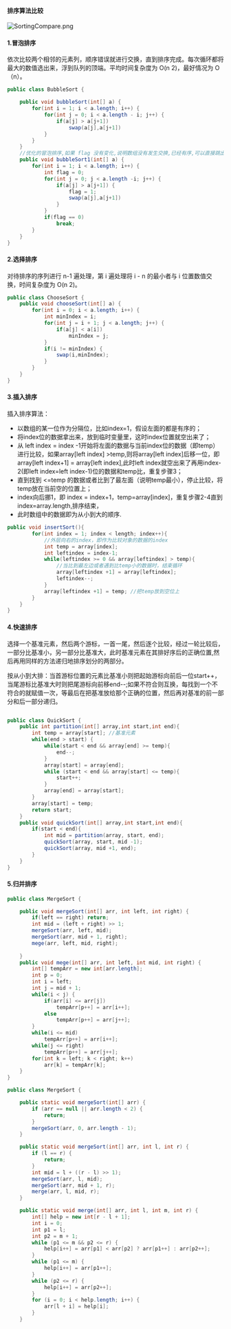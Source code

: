 #### 排序算法比较

![SortingCompare.png](https://github.com/xiatianhappy666/fantastic-blogs/blob/master/doc/Algorithm/SortingCompare.png?raw=true)



#### 1.冒泡排序

依次比较两个相邻的元素列，顺序错误就进行交换，直到排序完成。每次循环都将最大的数值选出来，浮到队列的顶端。平均时间复杂度为 O(n 2)，最好情况为 O（n）。

```java
public class BubbleSort {

	public void bubbleSort(int[] a) {
		for(int i = 1; i < a.length; i++) {
			for(int j = 0; i < a.length - i; j++) {
				if(a[j] > a[j+1]) 
					swap(a[j],a[j+1])								
			}
		}
	}	
	//优化的冒泡排序,如果 flag 没有变化,说明数组没有发生交换,已经有序,可以直接跳出循环...
	public void bubbleSort1(int[] a) {
		for(int i = 1; i < a.length; i++) {
			int flag = 0;
			for(int j = 0; j < a.length -i; j++) {
				if(a[j] > a[j+1]) {
					flag = 1;
					swap(a[j],a[j+1])
				}
			}
			if(flag == 0)
				break;
		}
	}	
}
```



#### 2.选择排序

对待排序的序列进行 n-1 遍处理，第 i 遍处理将 i - n 的最小者与 i 位置数值交换，时间复杂度为 O(n 2)。

```java
public class ChooseSort {
	public void chooseSort(int[] a) {		
		for(int i = 0; i < a.length; i++) {
			int minIndex = i;
			for(int j = i + 1; j < a.length; j++) {
				if(a[j] < a[i])
					minIndex = j;
			}
			if(i != minIndex) {
				swap(i,minIndex);			
			}
		}
	}
}
```



#### 3.插入排序

插入排序算法：
 * 以数组的某一位作为分隔位，比如index=1，假设左面的都是有序的；
 * 将index位的数据拿出来，放到临时变量里，这时index位置就空出来了；
 * 从 left index = index -1开始将左面的数据与当前index位的数据（即temp）进行比较，如果array[left index] >temp,则将array[left index]后移一位，即array[left index+1] = array[left index],此时left index就空出来了再用index-2(即left index=left index-1)位的数据和temp比，重复步骤3；
 * 直到找到 <=temp 的数据或者比到了最左面（说明temp最小），停止比较，将temp放在当前空的位置上；
 * index向后挪1，即 index = index+1，temp=array[index]，重复步骤2-4直到index=array.length,排序结束，
 * 此时数组中的数据即为从小到大的顺序.

```java
public void insertSort(){
        for(int index = 1; index < length; index++){
            //外层向右的index，即作为比较对象的数据的index
            int temp = array[index];
            int leftindex = index-1;
            while(leftindex >= 0 && array[leftindex] > temp){
                //当比到最左边或者遇到比temp小的数据时，结束循环
                array[leftindex +1] = array[leftindex];
                leftindex--;
            }
            array[leftindex +1] = temp; //把temp放到空位上
        }
    }
}
```



#### 4.快速排序

选择一个基准元素，然后两个游标，一首一尾，然后逐个比较，经过一轮比较后，一部分比基准小，另一部分比基准大，此时基准元素在其排好序后的正确位置,然后再用同样的方法递归地排序划分的两部分。

按从小到大排：当首游标位置的元素比基准小则把起始游标向前后一位start++，当尾游标比基准大时则把尾游标向前移end--;如果不符合则互换，每找到一个不符合的就赋值一次，等最后在把基准放给那个正确的位置，然后再对基准的前一部分和后一部分递归。

```java

public class QuickSort {
    public int partition(int[] array,int start,int end){
        int temp = array[start]; //基准元素
        while(end > start) {
            while(start < end && array[end] >= temp){
                end--;
            }
            array[start] = array[end];
            while (start < end && array[start] <= temp){
                start++;
            }
            array[end] = array[start];
        }
        array[start] = temp;
        return start;
    }
    public void quickSort(int[] array,int start,int end){
        if(start < end){
            int mid = partition(array, start, end);
            quickSort(array, start, mid -1);
            quickSort(array, mid +1, end);
        }
    }
}
```



#### 5.归并排序

```java
public class MergeSort {

	public void mergeSort(int[] arr, int left, int right) {
		if(left == right) return;
        int mid = (left + right) >> 1;
        mergeSort(arr, left, mid);
        mergeSort(arr, mid + 1, right);
        mege(arr, left, mid, right);			
		
	}
	public void mege(int[] arr, int left, int mid, int right) {		
		int[] tempArr = new int[arr.length];		
		int p = 0;
		int i = left;
		int j = mid + 1;
		while(i < j) {
			if(arr[i] <= arr[j])
				tempArr[p++] = arr[i++];
			else
				tempArr[p++] = arr[j++];			
		}
		while(i <= mid)
			tempArr[p++] = arr[i++];
		while(j <= right)
			tempArr[p++] = arr[j++];		
		for(int k = left; k < right; k++)
			arr[k] = tempArr[k];
	}
}
```

```java
public class MergeSort {

	public static void mergeSort(int[] arr) {
		if (arr == null || arr.length < 2) {
			return;
		}
		mergeSort(arr, 0, arr.length - 1);
	}

	public static void mergeSort(int[] arr, int l, int r) {
		if (l == r) {
			return;
		}
		int mid = l + ((r - l) >> 1);
		mergeSort(arr, l, mid);
		mergeSort(arr, mid + 1, r);
		merge(arr, l, mid, r);
	}

	public static void merge(int[] arr, int l, int m, int r) {
		int[] help = new int[r - l + 1];
		int i = 0;
		int p1 = l;
		int p2 = m + 1;
		while (p1 <= m && p2 <= r) {
			help[i++] = arr[p1] < arr[p2] ? arr[p1++] : arr[p2++];
		}
		while (p1 <= m) {
			help[i++] = arr[p1++];
		}
		while (p2 <= r) {
			help[i++] = arr[p2++];
		}
		for (i = 0; i < help.length; i++) {
			arr[l + i] = help[i];
		}
	}
```

